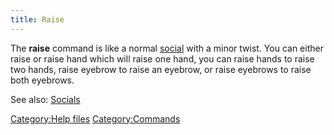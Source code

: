 ```yaml
---
title: Raise
---
```


The **raise** command is like a normal [social](Socials "wikilink") with
a minor twist. You can either raise or raise hand which will raise one
hand, you can raise hands to raise two hands, raise eyebrow to raise an
eyebrow, or raise eyebrows to raise both eyebrows.

See also: [Socials](Socials "wikilink")

[Category:Help files](Category:Help_files "wikilink")
[Category:Commands](Category:Commands "wikilink")